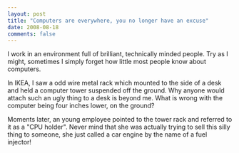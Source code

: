 ```yaml
---
layout: post
title: "Computers are everywhere, you no longer have an excuse"
date: 2008-08-18
comments: false
---
```


I work in an environment full of brilliant, technically minded people. Try as I
might, sometimes I simply forget how little most people know about computers.

In IKEA, I saw a odd wire metal rack which mounted to the side of a desk and
held a computer tower suspended off the ground. Why anyone would attach such an
ugly thing to a desk is beyond me. What is wrong with the computer being four
inches lower, on the ground?

Moments later, an young employee pointed to the tower rack and referred to it
as a "CPU holder". Never mind that she was actually trying to sell this silly
thing to someone, she just called a car engine by the name of a fuel injector!
